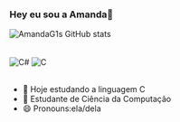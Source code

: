 ### Hey eu sou a Amanda👋


![AmandaG1s GitHub stats](https://github-readme-stats.vercel.app/api?username=AmandaG1s&show_icons=true&theme=dracula)
<div style="display:inlane_block"><br>
    <img align="center" alt="C#" src="https://img.shields.io/badge/C%23-239120?style=for-the-badge&logo=c-sharp&logoColor=white"/>
    <img align="center" alt="C" src="https://img.shields.io/badge/C-00599C?style=for-the-badge&logo=c&logoColor=white"/>
    
</div></br>

- 🔭 Hoje estudando a linguagem C
- 🌱 Estudante de Ciência da Computação
- 😄 Pronouns:ela/dela

